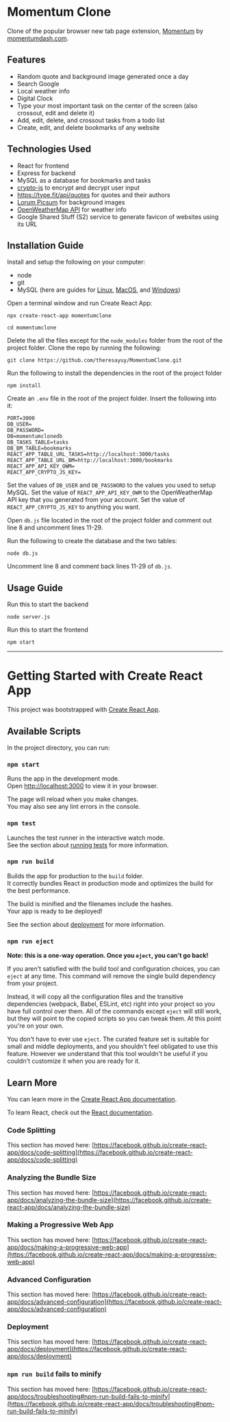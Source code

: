 # Momentum Clone
Clone of the popular browser new tab page extension, [Momentum](https://chrome.google.com/webstore/detail/momentum/laookkfknpbbblfpciffpaejjkokdgca?hl=en) by [momentumdash.com](https://momentumdash.com/). 

## Features
- Random quote and background image generated once a day
- Search Google
- Local weather info
- Digital Clock
- Type your most important task on the center of the screen (also crossout, edit and delete it)
- Add, edit, delete, and crossout tasks from a todo list
- Create, edit, and delete bookmarks of any website

## Technologies Used
- React for frontend
- Express for backend
- MySQL as a database for bookmarks and tasks
- [crypto-js](https://cryptojs.gitbook.io/docs/) to encrypt and decrypt user input
-  https://type.fit/api/quotes for quotes and their authors
- [Lorum Picsum](https://picsum.photos/) for background images
- [OpenWeatherMap API](https://openweathermap.org/api) for weather info
- Google Shared Stuff (S2) service to generate favicon of websites using its URL

## Installation Guide
 Install and setup the following on your computer:
- node
- git 
- MySQL (here are guides for [Linux](https://www.geeksforgeeks.org/how-to-install-mysql-on-linux/), [MacOS](https://www.geeksforgeeks.org/how-to-install-mysql-on-macos/), and [Windows](https://www.geeksforgeeks.org/how-to-install-mysql-in-windows/))

Open a terminal window and run Create React App:
```
npx create-react-app momentumclone
```

```
cd momentumclone
```

Delete the all the files except for the `node_modules` folder from the root of the project folder. Clone the repo by running the following:
```
git clone https://github.com/theresayuy/MomentumClone.git
```

Run the following to install the dependencies in the root of the project folder
```
npm install
```

Create an `.env` file in the root of the project folder. Insert the following into it:
```
PORT=3000
DB_USER=
DB_PASSWORD=
DB=momentumclonedb
DB_TASKS_TABLE=tasks
DB_BM_TABLE=bookmarks
REACT_APP_TABLE_URL_TASKS=http://localhost:3000/tasks
REACT_APP_TABLE_URL_BM=http://localhost:3000/bookmarks
REACT_APP_API_KEY_OWM=
REACT_APP_CRYPTO_JS_KEY=
```
Set the values of `DB_USER` and `DB_PASSWORD` to the values you used to setup MySQL. Set the value of `REACT_APP_API_KEY_OWM` to the OpenWeatherMap API key that you generated from your account. Set the value of `REACT_APP_CRYPTO_JS_KEY` to anything you want.

Open `db.js` file located in the root of the project folder and comment out line 8 and uncomment lines 11-29.

Run the following to create the database and the two tables:
```
node db.js
```

Uncomment line 8 and comment back lines 11-29 of `db.js`.

## Usage Guide
Run this to start the backend
```
node server.js
```

Run this to start the frontend
```
npm start
```

---


# Getting Started with Create React App

This project was bootstrapped with [Create React App](https://github.com/facebook/create-react-app).

## Available Scripts

In the project directory, you can run:

### `npm start`

Runs the app in the development mode.\
Open [http://localhost:3000](http://localhost:3000) to view it in your browser.

The page will reload when you make changes.\
You may also see any lint errors in the console.

### `npm test`

Launches the test runner in the interactive watch mode.\
See the section about [running tests](https://facebook.github.io/create-react-app/docs/running-tests) for more information.

### `npm run build`

Builds the app for production to the `build` folder.\
It correctly bundles React in production mode and optimizes the build for the best performance.

The build is minified and the filenames include the hashes.\
Your app is ready to be deployed!

See the section about [deployment](https://facebook.github.io/create-react-app/docs/deployment) for more information.

### `npm run eject`

**Note: this is a one-way operation. Once you `eject`, you can't go back!**

If you aren't satisfied with the build tool and configuration choices, you can `eject` at any time. This command will remove the single build dependency from your project.

Instead, it will copy all the configuration files and the transitive dependencies (webpack, Babel, ESLint, etc) right into your project so you have full control over them. All of the commands except `eject` will still work, but they will point to the copied scripts so you can tweak them. At this point you're on your own.

You don't have to ever use `eject`. The curated feature set is suitable for small and middle deployments, and you shouldn't feel obligated to use this feature. However we understand that this tool wouldn't be useful if you couldn't customize it when you are ready for it.

## Learn More

You can learn more in the [Create React App documentation](https://facebook.github.io/create-react-app/docs/getting-started).

To learn React, check out the [React documentation](https://reactjs.org/).

### Code Splitting

This section has moved here: [https://facebook.github.io/create-react-app/docs/code-splitting](https://facebook.github.io/create-react-app/docs/code-splitting)

### Analyzing the Bundle Size

This section has moved here: [https://facebook.github.io/create-react-app/docs/analyzing-the-bundle-size](https://facebook.github.io/create-react-app/docs/analyzing-the-bundle-size)

### Making a Progressive Web App

This section has moved here: [https://facebook.github.io/create-react-app/docs/making-a-progressive-web-app](https://facebook.github.io/create-react-app/docs/making-a-progressive-web-app)

### Advanced Configuration

This section has moved here: [https://facebook.github.io/create-react-app/docs/advanced-configuration](https://facebook.github.io/create-react-app/docs/advanced-configuration)

### Deployment

This section has moved here: [https://facebook.github.io/create-react-app/docs/deployment](https://facebook.github.io/create-react-app/docs/deployment)

### `npm run build` fails to minify

This section has moved here: [https://facebook.github.io/create-react-app/docs/troubleshooting#npm-run-build-fails-to-minify](https://facebook.github.io/create-react-app/docs/troubleshooting#npm-run-build-fails-to-minify)
